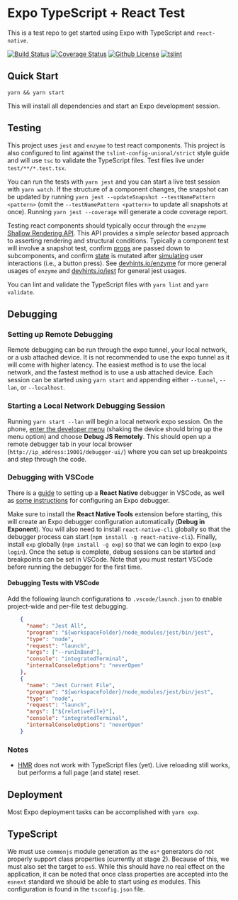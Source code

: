 # Expo TypeScript + React Test

This is a test repo to get started using Expo with TypeScript and `react-native`.

[![Build Status](https://img.shields.io/travis/patsissons/expo-test/master.svg)](https://travis-ci.org/patsissons/expo-test)
[![Coverage Status](https://img.shields.io/coveralls/github/patsissons/expo-test/master.svg)](https://coveralls.io/github/patsissons/expo-test)
[![Github License](https://img.shields.io/github/license/patsissons/expo-test.svg)](https://github.com/patsissons/expo-test/blob/master/LICENSE.md)
[![tslint](https://img.shields.io/badge/tslint-strict-117D6B.svg)](https://github.com/unional/tslint-config-unional/blob/master/style-strict.md)

## Quick Start

`yarn && yarn start`

This will install all dependencies and start an Expo development session.

## Testing

This project uses `jest` and `enzyme` to test react components. This project is also configured to lint against the `tslint-config-unional/strict` style guide and will use `tsc` to validate the TypeScript files. Test files live under `test/**/*.test.tsx`.

You can run the tests with `yarn jest` and you can start a live test session with `yarn watch`. If the structure of a component changes, the snapshot can be updated by running `yarn jest --updateSnapshot --testNamePattern <pattern>` (omit the `--testNamePattern <pattern>` to update all snapshots at once). Running `yarn jest --coverage` will generate a code coverage report.

Testing react components should typically occur through the `enzyme` [Shallow Rendering API](http://airbnb.io/enzyme/docs/api/shallow.html). This API provides a simple *selector* based approach to asserting rendering and structural conditions. Typically a component test will involve a snapshot test, confirm [props](http://airbnb.io/enzyme/docs/api/ShallowWrapper/prop.html) are passed down to subcomponents, and confirm [state](http://airbnb.io/enzyme/docs/api/ShallowWrapper/state.html) is mutated after [simulating](http://airbnb.io/enzyme/docs/api/ShallowWrapper/simulate.html) user interactions (i.e., a button press). See [devhints.io/enzyme](https://devhints.io/enzyme) for more general usages of `enzyme` and [devhints.io/jest](https://devhints.io/jest) for general jest usages.

You can lint and validate the TypeScript files with `yarn lint` and `yarn validate`.

## Debugging

### Setting up Remote Debugging

Remote debugging can be run through the expo tunnel, your local network, or a usb attached device. It is not recommended to use the expo tunnel as it will come with higher latency. The easiest method is to use the local network, and the fastest method is to use a usb attached device. Each session can be started using `yarn start` and appending either `--tunnel`, `--lan`, or `--localhost`.

### Starting a Local Network Debugging Session

Running `yarn start --lan` will begin a local network expo session. On the phone, [enter the developer menu](https://docs.expo.io/versions/latest/workflow/debugging#developer-menu) (shaking the device should bring up the menu option) and choose **Debug JS Remotely**. This should open up a remote debugger tab in your local browser (`http://ip_address:19001/debugger-ui/`) where you can set up breakpoints and step through the code.

### Debugging with VSCode

There is a [guide](https://github.com/Microsoft/vscode-react-native/blob/master/README.md#debugging-react-native-applications) to setting up a **React Native** debugger in VSCode, as well as [some instructions](https://github.com/Microsoft/vscode-react-native/blob/master/doc/expo.md) for configuring an Expo debugger.

Make sure to install the **React Native Tools** extension before starting, this will create an Expo debugger configuration automatically (**Debug in Exponent**). You will also need to install `react-native-cli` globally so that the debugger process can start (`npm install -g react-native-cli`). Finally, install `exp` globally (`npm install -g exp`) so that we can login to expo (`exp login`). Once the setup is complete, debug sessions can be started and breakpoints can be set in VSCode. Note that you must restart VSCode before running the debugger for the first time.

#### Debugging Tests with VSCode

Add the following launch configurations to `.vscode/launch.json` to enable project-wide and per-file test debugging.

```json
    {
      "name": "Jest All",
      "program": "${workspaceFolder}/node_modules/jest/bin/jest",
      "type": "node",
      "request": "launch",
      "args": ["--runInBand"],
      "console": "integratedTerminal",
      "internalConsoleOptions": "neverOpen"
    },
    {
      "name": "Jest Current File",
      "program": "${workspaceFolder}/node_modules/jest/bin/jest",
      "type": "node",
      "request": "launch",
      "args": ["${relativeFile}"],
      "console": "integratedTerminal",
      "internalConsoleOptions": "neverOpen"
    }
```

### Notes

* [HMR](https://docs.expo.io/versions/latest/workflow/debugging#hot-reloading-and-live-reloading) does not work with TypeScript files (yet). Live reloading still works, but performs a full page (and state) reset.

## Deployment

Most Expo deployment tasks can be accomplished with `yarn exp`.

## TypeScript

We must use `commonjs` module generation as the `es*` generators do not properly support class properties (currently at stage 2). Because of this, we must also set the target to `es5`. While this should have no real effect on the application, it can be noted that once class properties are accepted into the `esnext` standard we should be able to start using *es* modules. This configuration is found in the `tsconfig.json` file.
